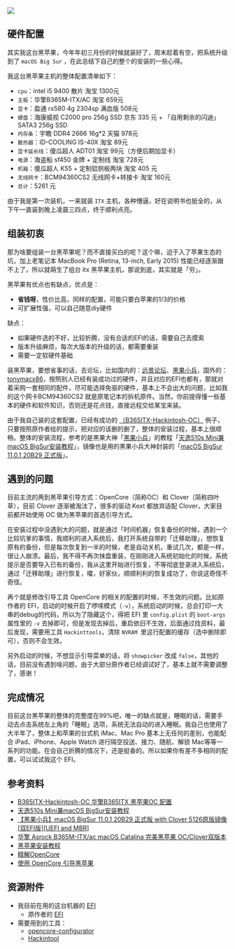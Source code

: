 
![](https://raw.githubusercontent.com/superleeyom/blog/main/img/iShot20201115.png)

## 硬件配置
其实我这台黑苹果，今年年初三月份的时候就装好了，周末趁着有空，把系统升级到了 `macOS Big Sur` ，在此总结下自己的整个的安装的一些心得。

我这台黑苹果主机的整体配置清单如下：

- `cpu`：intel i5 9400  散片 淘宝 1300元
- `主板`：华擎B365M-ITX/AC 淘宝 659元
- `显卡`：盈通 rx580 4g 2304sp 满血版 508元
- `硬盘`：海康威视 C2000 pro 256g SSD 京东 335 元 +  「自用剩余的闪迪」 SATA3 256g SSD 
- `内存条`：宇瞻 DDR4 2666 16g*2 天猫 978元
- `散热器`：ID-COOLING IS-40X 淘宝 89元
- `显卡延长线`：傻瓜超人 ADT01 淘宝 99元（方便后期加显卡）
- `电源`：海盗船 sf450 金牌  + 定制线 淘宝 728元
- `机箱`：傻瓜超人 K55 + 定制铝侧板两块  淘宝 405 元
- `无线网卡`：BCM94360CS2 无线网卡+转接卡  淘宝 160元
- `总计`：5261 元

由于我是第一次装机，一来就装 `ITX` 主机，各种懵逼，好在说明书也挺全的，从下午一直装到晚上凌晨三四点，终于顺利点亮。

## 组装初衷

那为啥要组装一台黑苹果呢？而不直接买白的呢？这个嘛，迫于入了苹果生态的坑，加上老笔记本 MacBook Pro (Retina, 13-inch, Early 2015) 性能已经逐渐跟不上了，所以就萌生了组台 itx 黑苹果主机，那说到底，其实就是「穷」。

黑苹果有优点也有缺点，优点是：
- **省钱呀**，性价比高，同样的配置，可能只要白苹果的1/3的价格
- 可扩展性强，可以自己随意diy硬件

缺点：
- 如果硬件选的不好，比较折腾，没有合适的EFI的话，需要自己去摸索
- 版本升级麻烦，每次大版本的升级的话，都需要重装
- 需要一定软硬件基础

装黑苹果，要想省事的话，去论坛，比如国内的：[远景论坛](http://bbs.pcbeta.com/)、[黑果小兵](https://blog.daliansky.net/)，国外的：[tonymacx86](https://www.tonymacx86.com/)，按照别人已经有装成功过的硬件，并且对应的EFI也都有，那就对着采购一套相同的配件，尽可能选择免驱的硬件，基本上不会出大的问题，比如我的这个网卡BCM94360CS2 就是原笔记本的拆机原件。当然，你前提得懂一些基本的硬件和软件知识，否则还是花点钱，直接远程交给某宝来装。

由于我自己装的这套配置，已经有成功的 [（B365ITX-Hackintosh-OC）](https://github.com/Good0007/B365ITX-Hackintosh-OC) 例子，只要按照原作者给的提示，把对应的该删的删了，整体的安装过程，基本上很顺畅。整体的安装流程，参考的是黑果大神「[黑果小兵](https://blog.daliansky.net/)」的教程「[天逸510s Mini兼macOS BigSur安装教程](https://blog.daliansky.net/Lenovo-Tianyi-510s-Mini-and-macOS-BigSur-Installation-Tutorial.html)」，镜像也是用的黑果小兵大神封装的「[macOS BigSur 11.0.1 20B29 正式版](https://blog.daliansky.net/macOS-BigSur-11.0.1-20B29-Release-version-with-Clover-5126-original-image-Double-EFI-Version-UEFI-and-MBR.html)」。

## 遇到的问题

目前主流的两到黑苹果引导方式：OpenCore（简称OC）和 Clover（简称四叶草），目前 Clover 逐渐被淘汰了，很多的驱动 Kext 都放弃适配 Clover，大家目前都开始使用 OC 做为黑苹果的首选引导方式。

在安装过程中没遇到大的问题，就是通过「时间机器」恢复备份的时候，遇到一个比较坑爹的事情，我顺利的进入系统后，我打开系统自带的「迁移助理」，想恢复原有的备份，但是每次恢复到一半的时候，老是自动关机，重试几次，都是一样，很让人崩溃。最后，我不得不再次抹盘重装，在刚刚进入系统初始化的时候，系统提示是否要导入已有的备份，我从这里开始进行恢复，不等彻底登录进入系统后，通过「迁移助理」进行恢复，嚯，好家伙，顺顺利利的恢复成功了，你说这奇怪不奇怪。

再个就是修改引导工具 OpenCore 的相关的配置的时候，不生效的问题。比如原作者的 EFI，启动的时候开启了啰嗦模式（`-v`），系统启动的时候，总会打印一大串的debug的代码，所以为了隐藏这个，得把 EFI 里 `config.plist` 的 `boot-args` 属性里的 `-v` 去掉即可，但是发现去掉后，重启依旧不生效，后面通过找资料，最后发现，需要用工具 `Hackinttools`，清除 `NVRAM `里这行配置的缓存（选中删除即可），否则不会生效。

另外启动的时候，不想显示引导菜单的话，将 `showpicker` 改成 `false`，其他的话，目前没有遇到啥问题，由于大部分原作者已经调试好了，基本上就不需要调整了，感谢！

## 完成情况

目前这台黑苹果的整体的完整度在99%吧，唯一的缺点就是，睡眠的话，需要手动去点击系统左上角的「睡眠」选项，系统无法自动的进入睡眠。我自己也使用了大半年了，整体上和苹果的台式机 iMac、Mac Pro 基本上无任何的差别，也能配合 iPad、iPhone、Apple Watch 进行隔空投送、接力、随航、解锁 Mac等等一系列的功能。在会自己折腾的情况下，还是挺香的。所以如果你有差不多相同的配置，可以试试我这个 EFI。

## 参考资料

- [B365ITX-Hackintosh-OC 华擎B365ITX 黑苹果OC 配置](https://github.com/Good0007/B365ITX-Hackintosh-OC)
- [天逸510s Mini兼macOS BigSur安装教程](https://blog.daliansky.net/Lenovo-Tianyi-510s-Mini-and-macOS-BigSur-Installation-Tutorial.html)
- [【黑果小兵】macOS BigSur 11.0.1 20B29 正式版 with Clover 5126原版镜像[双EFI版][UEFI and MBR]
](https://blog.daliansky.net/macOS-BigSur-11.0.1-20B29-Release-version-with-Clover-5126-original-image-Double-EFI-Version-UEFI-and-MBR.html)
- [华擎 Asrock B365M-ITX/ac macOS Catalina 完美黑苹果 OC/Clover双版本](https://www.chenweikang.top/?p=846)
- [黑苹果安装教程](https://zhih.me/hackintosh-install-guide/)
- [精解OpenCore](https://blog.daliansky.net/OpenCore-BootLoader.html)
- [使用 OpenCore 引导黑苹果](https://blog.xjn819.com/post/opencore-guide.html)

## 资源附件

- 我目前在用的这台机器的 [EFI](https://github.com/superleeyom/B365ITX-Hackintosh-OpenCore)
  - 原作者的 [EFI](https://github.com/Good0007/B365ITX-Hackintosh-OC)
- 需要用到的工具：
  - [opencore-configurator](https://mackie100projects.altervista.org/download-opencore-configurator/)
  - [Hackintool](https://github.com/headkaze/Hackintool/releases)

